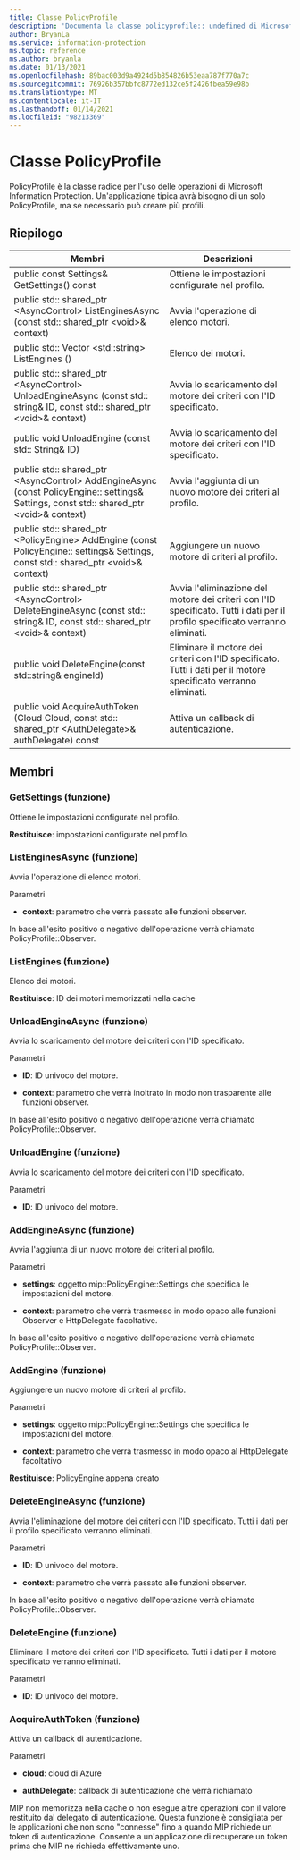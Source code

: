 ```yaml
---
title: Classe PolicyProfile
description: 'Documenta la classe policyprofile:: undefined di Microsoft Information Protection (MIP) SDK.'
author: BryanLa
ms.service: information-protection
ms.topic: reference
ms.author: bryanla
ms.date: 01/13/2021
ms.openlocfilehash: 89bac003d9a4924d5b854826b53eaa787f770a7c
ms.sourcegitcommit: 76926b357bbfc8772ed132ce5f2426fbea59e98b
ms.translationtype: MT
ms.contentlocale: it-IT
ms.lasthandoff: 01/14/2021
ms.locfileid: "98213369"
---
```

# <a name="class-policyprofile"></a>Classe PolicyProfile 
PolicyProfile è la classe radice per l'uso delle operazioni di Microsoft Information Protection. Un'applicazione tipica avrà bisogno di un solo PolicyProfile, ma se necessario può creare più profili.
  
## <a name="summary"></a>Riepilogo
 Membri                        | Descrizioni                                
--------------------------------|---------------------------------------------
public const Settings& GetSettings() const  |  Ottiene le impostazioni configurate nel profilo.
public std:: shared_ptr \<AsyncControl\> ListEnginesAsync (const std:: shared_ptr \<void\>& context)  |  Avvia l'operazione di elenco motori.
public std:: Vector \<std::string\> ListEngines ()  |  Elenco dei motori.
public std:: shared_ptr \<AsyncControl\> UnloadEngineAsync (const std:: string& ID, const std:: shared_ptr \<void\>& context)  |  Avvia lo scaricamento del motore dei criteri con l'ID specificato.
public void UnloadEngine (const std:: String& ID)  |  Avvia lo scaricamento del motore dei criteri con l'ID specificato.
public std:: shared_ptr \<AsyncControl\> AddEngineAsync (const PolicyEngine:: settings& Settings, const std:: shared_ptr \<void\>& context)  |  Avvia l'aggiunta di un nuovo motore dei criteri al profilo.
public std:: shared_ptr \<PolicyEngine\> AddEngine (const PolicyEngine:: settings& Settings, const std:: shared_ptr \<void\>& context)  |  Aggiungere un nuovo motore di criteri al profilo.
public std:: shared_ptr \<AsyncControl\> DeleteEngineAsync (const std:: string& ID, const std:: shared_ptr \<void\>& context)  |  Avvia l'eliminazione del motore dei criteri con l'ID specificato. Tutti i dati per il profilo specificato verranno eliminati.
public void DeleteEngine(const std::string& engineId)  |  Eliminare il motore dei criteri con l'ID specificato. Tutti i dati per il motore specificato verranno eliminati.
public void AcquireAuthToken (Cloud Cloud, const std:: shared_ptr \<AuthDelegate\>& authDelegate) const  |  Attiva un callback di autenticazione.
  
## <a name="members"></a>Membri
  
### <a name="getsettings-function"></a>GetSettings (funzione)
Ottiene le impostazioni configurate nel profilo.

  
**Restituisce**: impostazioni configurate nel profilo.
  
### <a name="listenginesasync-function"></a>ListEnginesAsync (funzione)
Avvia l'operazione di elenco motori.

Parametri  
* **context**: parametro che verrà passato alle funzioni observer. 


In base all'esito positivo o negativo dell'operazione verrà chiamato PolicyProfile::Observer.
  
### <a name="listengines-function"></a>ListEngines (funzione)
Elenco dei motori.

  
**Restituisce**: ID dei motori memorizzati nella cache
  
### <a name="unloadengineasync-function"></a>UnloadEngineAsync (funzione)
Avvia lo scaricamento del motore dei criteri con l'ID specificato.

Parametri  
* **ID**: ID univoco del motore. 


* **context**: parametro che verrà inoltrato in modo non trasparente alle funzioni observer. 


In base all'esito positivo o negativo dell'operazione verrà chiamato PolicyProfile::Observer.
  
### <a name="unloadengine-function"></a>UnloadEngine (funzione)
Avvia lo scaricamento del motore dei criteri con l'ID specificato.

Parametri  
* **ID**: ID univoco del motore.


  
### <a name="addengineasync-function"></a>AddEngineAsync (funzione)
Avvia l'aggiunta di un nuovo motore dei criteri al profilo.

Parametri  
* **settings**: oggetto mip::PolicyEngine::Settings che specifica le impostazioni del motore. 


* **context**: parametro che verrà trasmesso in modo opaco alle funzioni Observer e HttpDelegate facoltative. 


In base all'esito positivo o negativo dell'operazione verrà chiamato PolicyProfile::Observer.
  
### <a name="addengine-function"></a>AddEngine (funzione)
Aggiungere un nuovo motore di criteri al profilo.

Parametri  
* **settings**: oggetto mip::PolicyEngine::Settings che specifica le impostazioni del motore. 


* **context**: parametro che verrà trasmesso in modo opaco al HttpDelegate facoltativo



  
**Restituisce**: PolicyEngine appena creato
  
### <a name="deleteengineasync-function"></a>DeleteEngineAsync (funzione)
Avvia l'eliminazione del motore dei criteri con l'ID specificato. Tutti i dati per il profilo specificato verranno eliminati.

Parametri  
* **ID**: ID univoco del motore. 


* **context**: parametro che verrà passato alle funzioni observer. 


In base all'esito positivo o negativo dell'operazione verrà chiamato PolicyProfile::Observer.
  
### <a name="deleteengine-function"></a>DeleteEngine (funzione)
Eliminare il motore dei criteri con l'ID specificato. Tutti i dati per il motore specificato verranno eliminati.

Parametri  
* **ID**: ID univoco del motore.


  
### <a name="acquireauthtoken-function"></a>AcquireAuthToken (funzione)
Attiva un callback di autenticazione.

Parametri  
* **cloud**: cloud di Azure 


* **authDelegate**: callback di autenticazione che verrà richiamato


MIP non memorizza nella cache o non esegue altre operazioni con il valore restituito dal delegato di autenticazione. Questa funzione è consigliata per le applicazioni che non sono "connesse" fino a quando MIP richiede un token di autenticazione. Consente a un'applicazione di recuperare un token prima che MIP ne richieda effettivamente uno.